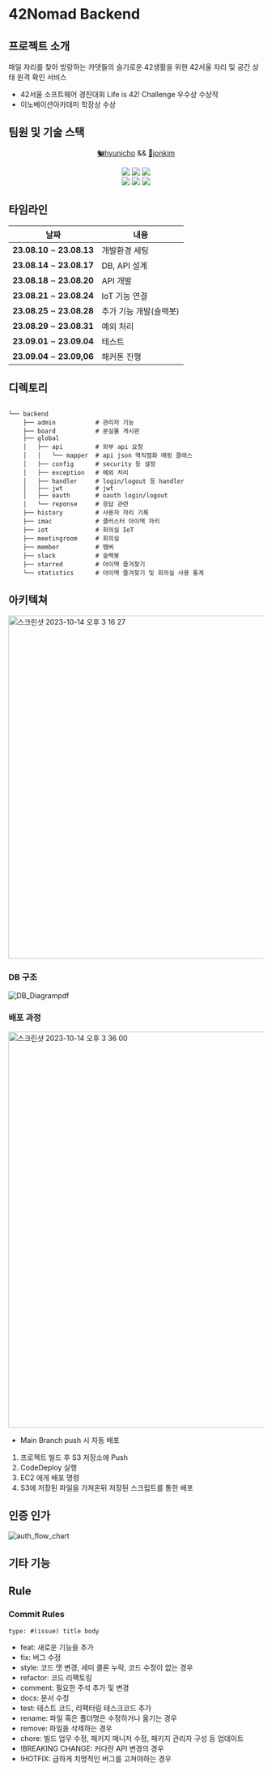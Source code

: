 # 42Nomad Backend

## 프로젝트 소개
매일 자리를 찾아 방랑하는 카뎃들의 슬기로운 42생활을 위한 42서울 자리 및 공간 상태 원격 확인 서비스
- 42서울 소프트웨어 경진대회 Life is 42! Challenge 우수상 수상작
- 이노베이션아카데미 학장상 수상

## 팀원 및 기술 스택
<div align="center">
  
[🐿️hyunjcho](https://github.com/highjcho) && [🦕jonkim](https://github.com/dino9881)
<div align="center">
  <div>
    <img src="https://img.shields.io/badge/SpringBoot-6DB33F?style=for-the-badge&logo=SpringBoot&logoColor=white">
    <img src="https://img.shields.io/badge/MariaDB-003545?style=for-the-badge&logo=mariadb&logoColor=white">
    <img src="https://img.shields.io/badge/swagger-85EA2D?style=for-the-badge&logo=swagger&logoColor=black">
  </div>
  <div>
    <img src="https://img.shields.io/badge/AmazonEC2-FF9900?style=for-the-badge&logo=AmazonEC2&logoColor=white">
    <img src="https://img.shields.io/badge/amazonrds-527FFF?style=for-the-badge&logo=amazonrds&logoColor=white">
    <img src="https://img.shields.io/badge/githubactions-2088FF?style=for-the-badge&logo=githubactions&logoColor=white">
  </div>
  </div>
</div>
  
## 타임라인
  |날짜|내용|
  |:-:|--|
  |**23.08.10** ~ **23.08.13** |개발환경 세팅|
  |**23.08.14** ~ **23.08.17** |DB, API 설계|
  |**23.08.18** ~ **23.08.20** |API 개발|
  |**23.08.21** ~ **23.08.24** |IoT 기능 연결|
  |**23.08.25** ~ **23.08.28** |추가 기능 개발(슬랙봇)|
  |**23.08.29** ~ **23.08.31** |예외 처리|
  |**23.09.01** ~ **23.09.04** |테스트|
  |**23.09.04** ~ **23.09,06** |해커톤 진행|
  
## 디렉토리

```

└── backend            
    ├── admin           # 관리자 기능
    ├── board           # 분실물 게시판
    ├── global
    │   ├── api         # 외부 api 요청
    │   │   └── mapper  # api json 역직렬화 매핑 클래스
    │   ├── config      # security 등 설정
    │   ├── exception   # 예외 처리
    │   ├── handler     # login/logout 등 handler
    │   ├── jwt         # jwt
    │   ├── oauth       # oauth login/logout
    │   └── reponse     # 응답 관련 
    ├── history         # 사용자 자리 기록
    ├── imac            # 클러스터 아이맥 자리
    ├── iot             # 회의실 IoT
    ├── meetingroom     # 회의실
    ├── member          # 멤버
    ├── slack           # 슬랙봇
    ├── starred         # 아이맥 즐겨찾기
    └── statistics      # 아이맥 즐겨찾기 및 회의실 사용 통계
```
## 아키텍쳐

<img width="678" alt="스크린샷 2023-10-14 오후 3 16 27" src="https://github.com/42nomad/backend/assets/76129597/92e03deb-0247-4ca3-ae92-b85a6e4b2a41">
  
  
### DB 구조 

![DB_Diagrampdf ](https://github.com/42nomad/backend/assets/76129597/10aad8ef-f646-4b6e-a117-b5c6d4f8b009)

### 배포 과정

<img width="782" alt="스크린샷 2023-10-14 오후 3 36 00" src="https://github.com/42nomad/backend/assets/76129597/4f0447a8-2f1d-4133-b905-c1a612928568">

- Main Branch push 시 자동 배포
1. 프로젝트 빌드 후 S3 저장소에 Push
2. CodeDeploy 실행
3. EC2 에게 배포 명령
4. S3에 저장된 파일을 가져온뒤 저장된 스크립트를 통한 배포

## 인증 인가
![auth_flow_chart](https://github.com/42nomad/backend/assets/91729403/5d19925f-ffb8-495f-8e12-0a9cd64458e9)




## 기타 기능



## Rule
### Commit Rules
``` type: #(issue) title body  ```
- feat: 새로운 기능을 추가  
- fix: 버그 수정  
- style: 코드 맷 변경, 세미 콜론 누락, 코드 수정이 없는 경우  
- refactor: 코드 리팩토링  
- comment: 필요한 주석 추가 및 변경  
- docs: 문서 수정  
- test: 테스트 코드, 리팩터링 테스크코드 추가  
- rename: 파일 혹은 폴더명은 수정하거나 옮기는 경우  
- remove: 파일을 삭제하는 경우  
- chore: 빌드 업무 수정, 패키지 매니저 수정, 패키지 관리자 구성 등 업데이트  
- !BREAKING CHANGE:	커다란 API 변경의 경우
- !HOTFIX:	급하게 치명적인 버그를 고쳐야하는 경우  
